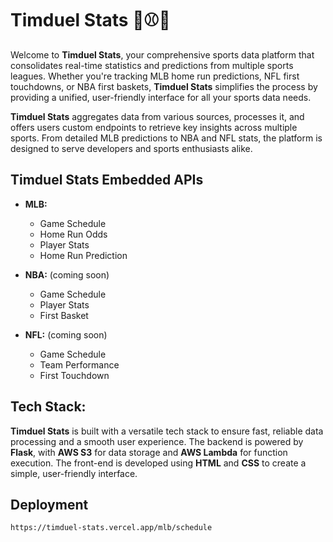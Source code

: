 # Timduel Stats 🏀⚾️🏈

Welcome to **Timduel Stats**, your comprehensive sports data platform that consolidates real-time statistics and predictions from multiple sports leagues. Whether you're tracking MLB home run predictions, NFL first touchdowns, or NBA first baskets, **Timduel Stats** simplifies the process by providing a unified, user-friendly interface for all your sports data needs.

**Timduel Stats** aggregates data from various sources, processes it, and offers users custom endpoints to retrieve key insights across multiple sports. From detailed MLB predictions to NBA and NFL stats, the platform is designed to serve developers and sports enthusiasts alike.

## Timduel Stats Embedded APIs

- **MLB:**
  - Game Schedule
  - Home Run Odds
  - Player Stats
  - Home Run Prediction

- **NBA:** (coming soon)
  - Game Schedule
  - Player Stats
  - First Basket

- **NFL:** (coming soon)
  - Game Schedule
  - Team Performance
  - First Touchdown

## Tech Stack:
**Timduel Stats** is built with a versatile tech stack to ensure fast, reliable data processing and a smooth user experience. The backend is powered by **Flask**, with **AWS S3** for data storage and **AWS Lambda** for function execution. The front-end is developed using **HTML** and **CSS** to create a simple, user-friendly interface.

## Deployment
```
https://timduel-stats.vercel.app/mlb/schedule
```


